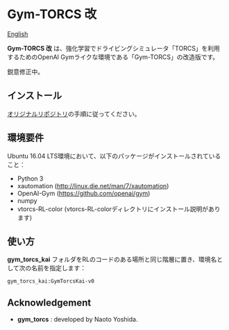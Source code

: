 # Gym-TORCS 改

[English](README.md)

**Gym-TORCS 改** は、強化学習でドライビングシミュレータ「TORCS」を利用するためのOpenAI Gymライクな環境である「Gym-TORCS」の改造版です。

鋭意修正中。

## インストール
[オリジナルリポジトリ](https://github.com/ugo-nama-kun/gym_torcs)の手順に従ってください。

## 環境要件
Ubuntu 16.04 LTS環境において、以下のパッケージがインストールされていること：
* Python 3
* xautomation (http://linux.die.net/man/7/xautomation)
* OpenAI-Gym (https://github.com/openai/gym)
* numpy
* vtorcs-RL-color (vtorcs-RL-colorディレクトリにインストール説明があります)

## 使い方
**gym_torcs_kai** フォルダをRLのコードのある場所と同じ階層に置き、環境名として次の名前を指定します：
```
gym_torcs_kai:GymTorcsKai-v0
```

## Acknowledgement
- **gym_torcs** : developed by Naoto Yoshida.

